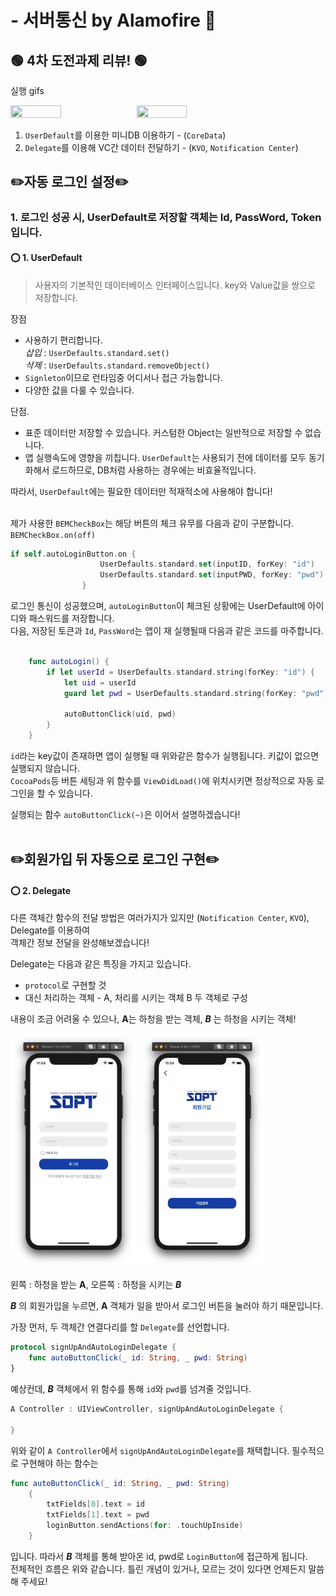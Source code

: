 # - 서버통신 by Alamofire 🎉

## 🟢 4차 도전과제 리뷰! 🟢

실행 gifs

<img src="../Screenshots/signUpandLogin.gif" width="40%" height="40%"><img src="../Screenshots/autoLogin.gif" width="40%" height="40%"> </br>

1. `UserDefault`를 이용한 미니DB 이용하기 - (`CoreData`)
2. `Delegate`를 이용해 VC간 데이터 전달하기 - (`KVO`, `Notification Center`)

## ✏️자동 로그인 설정✏️

### 1. 로그인 성공 시, UserDefault로 저장할 객체는 Id, PassWord, Token입니다.

#### ⭕️ 1. UserDefault

> 사용자의 기본적인 데이터베이스 인터페이스입니다. key와 Value값을 쌍으로 저장합니다. <br>

장점

- 사용하기 편리합니다. <br>
  _삽입_ : `UserDefaults.standard.set()` <br> _삭제_ : `UserDefaults.standard.removeObject()`
- `Signleton`이므로 런타임중 어디서나 접근 가능합니다.
- 다양한 값을 다룰 수 있습니다.

단점.

- 표준 데이터만 저장할 수 있습니다. 커스텀한 Object는 일반적으로 저장할 수 없습니다.
- 앱 실행속도에 영향을 끼칩니다. `UserDefault`는 사용되기 전에 데이터를 모두 동기화해서 로드하므로, DB처럼 사용하는 경우에는 비효율적입니다.

따라서, `UserDefault`에는 필요한 데이터만 적재적소에 사용해야 합니다!
<br><br>

제가 사용한 `BEMCheckBox`는 해당 버튼의 체크 유무를 다음과 같이 구분합니다. `BEMCheckBox.on(off)`
<br>

```swift
if self.autoLoginButton.on {
                    UserDefaults.standard.set(inputID, forKey: "id")
                    UserDefaults.standard.set(inputPWD, forKey: "pwd")
                }


```

로그인 통신이 성공했으며, `autoLoginButton`이 체크된 상황에는 UserDefault에 아이디와 패스워드를 저장합니다.<br>
다음, 저장된 토큰과 `Id`, `PassWord`는 앱이 재 실행될때 다음과 같은 코드를 마주합니다.

```swift

    func autoLogin() {
        if let userId = UserDefaults.standard.string(forKey: "id") {
            let uid = userId
            guard let pwd = UserDefaults.standard.string(forKey: "pwd") else { return }

            autoButtonClick(uid, pwd)
        }
    }

```

`id`라는 key값이 존재하면 앱이 실행될 때 위와같은 함수가 실행됩니다. 키값이 없으면 실행되지 않습니다. <br>
`CocoaPods`등 버튼 세팅과 위 함수를 `ViewDidLoad()`에 위치시키면 정상적으로 자동 로그인을 할 수 있습니다. <br>

실행되는 함수 `autoButtonClick(~)`은 이어서 설명하겠습니다! <br><br>

## ✏️회원가입 뒤 자동으로 로그인 구현✏️

#### ⭕️ 2. Delegate

다른 객체간 함수의 전달 방법은 여러가지가 있지만 (`Notification Center`, `KVO`), Delegate를 이용하여 <br> 객체간 정보 전달을 완성해보겠습니다!

Delegate는 다음과 같은 특징을 가지고 있습니다.

- `protocol`로 구현할 것
- 대신 처리하는 객체 - A, 처리를 시키는 객체 B 두 객체로 구성

내용이 조금 어려울 수 있으나, **A**는 하청을 받는 객체, **_B_** 는 하청을 시키는 객체! <br>

<img src="../Screenshots/viewControllerA.png" width="40%" height="40%"> <img src="../Screenshots/viewControllerB.png" width="40%" height="40%">

왼쪽 : 하청을 받는 **A**, 오른쪽 : 하청을 시키는 **_B_**

**_B_** 의 회원가입을 누르면, **A** 객체가 일을 받아서 로그인 버튼을 눌러야 하기 때문입니다.

가장 먼저, 두 객체간 연결다리를 할 `Delegate`를 선언합니다.

```swift
protocol signUpAndAutoLoginDelegate {
    func autoButtonClick(_ id: String, _ pwd: String)
}
```

예상컨데, **_B_** 객체에서 위 함수를 통해 `id`와 `pwd`를 넘겨줄 것입니다.

```swift
A Controller : UIViewController, signUpAndAutoLoginDelegate {

}
```

위와 같이 `A Controller`에서 `signUpAndAutoLoginDelegate`를 채택합니다. 필수적으로 구현해야 하는 함수는

```swift
func autoButtonClick(_ id: String, _ pwd: String)
    {
        txtFields[0].text = id
        txtFields[1].text = pwd
        loginButton.sendActions(for: .touchUpInside)
    }
```

입니다. 따라서 **_B_** 객체를 통해 받아온 id, pwd로 `LoginButton`에 접근하게 됩니다. <br>
전체적인 흐름은 위와 같습니다. 틀린 개념이 있거나, 모르는 것이 있다면 언제든지 말씀해 주세요!
